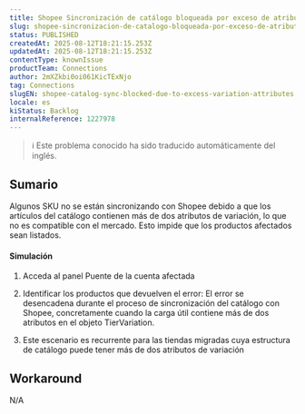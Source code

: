 ```yaml
---
title: Shopee Sincronización de catálogo bloqueada por exceso de atributos de variación
slug: shopee-sincronizacion-de-catalogo-bloqueada-por-exceso-de-atributos-de-variacion
status: PUBLISHED
createdAt: 2025-08-12T18:21:15.253Z
updatedAt: 2025-08-12T18:21:15.253Z
contentType: knownIssue
productTeam: Connections
author: 2mXZkbi0oi061KicTExNjo
tag: Connections
slugEN: shopee-catalog-sync-blocked-due-to-excess-variation-attributes
locale: es
kiStatus: Backlog
internalReference: 1227978
---
```


>ℹ️ Este problema conocido ha sido traducido automáticamente del inglés.

## Sumario


Algunos SKU no se están sincronizando con Shopee debido a que los artículos del catálogo contienen más de dos atributos de variación, lo que no es compatible con el mercado. Esto impide que los productos afectados sean listados.


#### Simulación



1. Acceda al panel Puente de la cuenta afectada
2. Identificar los productos que devuelven el error:
El error se desencadena durante el proceso de sincronización del catálogo con Shopee, concretamente cuando la carga útil contiene más de dos atributos en el objeto TierVariation.

1. Este escenario es recurrente para las tiendas migradas cuya estructura de catálogo puede tener más de dos atributos de variación

## Workaround


N/A


